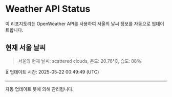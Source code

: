 
# Weather API Status

이 리포지토리는 OpenWeather API를 사용하여 서울의 날씨 정보를 자동으로 업데이트합니다.

## 현재 서울 날씨
> 서울의 현재 날씨: scattered clouds, 온도: 20.76°C, 습도: 88%

⏳ 업데이트 시간: 2025-05-22 00:49:49 (UTC)

---
자동 업데이트 봇에 의해 관리됩니다.
